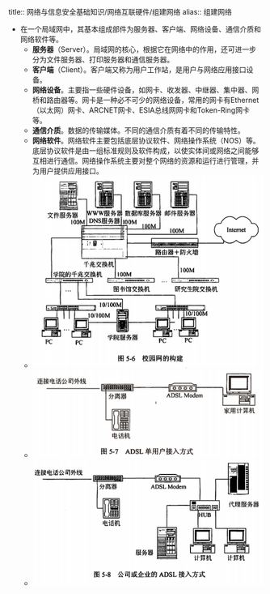 title:: 网络与信息安全基础知识/网络互联硬件/组建网络
alias:: 组建网络

- 在一个局域网中，其基本组成部件为服务器、客户端、网络设备、通信介质和网络软件等。
	- **服务器**（Server）。局域网的核心，根据它在网络中的作用，还可进一步分为文件服务器、打印服务器和通信服务器。
	- **客户端**（Client）。客户端又称为用户工作站，是用户与网络应用接口设备。
	- **网络设备**。主要指一些硬件设备，如网卡、收发器、中继器、集中器、网桥和路由器等。网卡是一种必不可少的网络设备，常用的网卡有Ethernet（以太网）网卡、ARCNET网卡、ESIA总线网网卡和Token-Ring网卡等。
	- **通信介质**。数据的传输媒体。不同的通信介质有着不同的传输特性。
	- **网络软件**。网络软件主要包括底层协议软件、网络操作系统（NOS）等。底层协议软件是由一组标准规则及软件构成，以使实体间或网络之间能够互相进行通信。网络操作系统主要对整个网络的资源和运行进行管理，并为用户提供应用接口。
	- ![image.png](../assets/image_1649137584220_0.png)
	- ![image.png](../assets/image_1649137595668_0.png)
	- ![image.png](../assets/image_1649137605864_0.png)